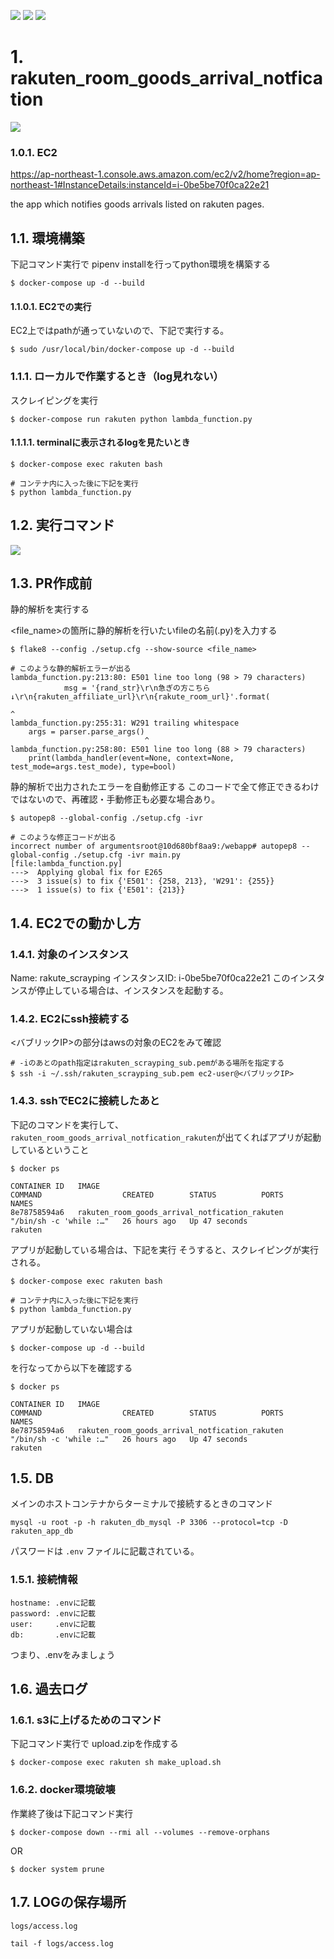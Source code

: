 <img src="https://img.shields.io/badge/-Python-F9DC3E.svg?logo=python&style=flat"> <img src="https://img.shields.io/badge/-Amazon%20AWS-232F3E.svg?logo=amazon-aws&style=flat"> <img src="https://img.shields.io/badge/-Docker-1488C6.svg?logo=docker&style=flat-square">

# 1. rakuten_room_goods_arrival_notfication
<img src="https://img.shields.io/badge/ver.-v2.1.0-ff7964.svg?style=for-the-badge">

### 1.0.1. EC2
https://ap-northeast-1.console.aws.amazon.com/ec2/v2/home?region=ap-northeast-1#InstanceDetails:instanceId=i-0be5be70f0ca22e21

the app which notifies goods arrivals listed on rakuten pages.

## 1.1. 環境構築
下記コマンド実行で pipenv installを行ってpython環境を構築する
```
$ docker-compose up -d --build
```
#### 1.1.0.1. EC2での実行

EC2上ではpathが通っていないので、下記で実行する。
```
$ sudo /usr/local/bin/docker-compose up -d --build
```

### 1.1.1. ローカルで作業するとき（log見れない）
スクレイピングを実行
```
$ docker-compose run rakuten python lambda_function.py
```

#### 1.1.1.1. terminalに表示されるlogを見たいとき
```
$ docker-compose exec rakuten bash

# コンテナ内に入った後に下記を実行
$ python lambda_function.py
```

## 1.2. 実行コマンド
<img src="https://img.shields.io/badge/MUST%20CHECK-Execution%20Commnands-3DBB3D.svg?logo=&style=flat-square">

## 1.3. PR作成前
静的解析を実行する

<file_name>の箇所に静的解析を行いたいfileの名前(.py)を入力する

```
$ flake8 --config ./setup.cfg --show-source <file_name>

# このような静的解析エラーが出る
lambda_function.py:213:80: E501 line too long (98 > 79 characters)
            msg = '{rand_str}\r\n急ぎの方こちら↓\r\n{rakuten_affiliate_url}\r\n{rakute_room_url}'.format(
                                                                               ^
lambda_function.py:255:31: W291 trailing whitespace
    args = parser.parse_args() 
                              ^
lambda_function.py:258:80: E501 line too long (88 > 79 characters)
    print(lambda_handler(event=None, context=None, test_mode=args.test_mode), type=bool)
```

静的解析で出力されたエラーを自動修正する
このコードで全て修正できるわけではないので、再確認・手動修正も必要な場合あり。

```
$ autopep8 --global-config ./setup.cfg -ivr

# このような修正コードが出る
incorrect number of argumentsroot@10d680bf8aa9:/webapp# autopep8 --global-config ./setup.cfg -ivr main.py 
[file:lambda_function.py]
--->  Applying global fix for E265
--->  3 issue(s) to fix {'E501': {258, 213}, 'W291': {255}}
--->  1 issue(s) to fix {'E501': {213}}
```

## 1.4. EC2での動かし方
### 1.4.1. 対象のインスタンス
Name: rakute_scrayping
インスタンスID: i-0be5be70f0ca22e21
このインスタンスが停止している場合は、インスタンスを起動する。
### 1.4.2. EC2にssh接続する

<バブリックIP>の部分はawsの対象のEC2をみて確認
```
# -iのあとのpath指定はrakuten_scrayping_sub.pemがある場所を指定する
$ ssh -i ~/.ssh/rakuten_scrayping_sub.pem ec2-user@<バブリックIP>
```
### 1.4.3. sshでEC2に接続したあと

下記のコマンドを実行して、`rakuten_room_goods_arrival_notfication_rakuten`が出てくればアプリが起動しているということ
```
$ docker ps

CONTAINER ID   IMAGE                                            COMMAND                  CREATED        STATUS          PORTS     NAMES
8e78758594a6   rakuten_room_goods_arrival_notfication_rakuten   "/bin/sh -c 'while :…"   26 hours ago   Up 47 seconds             rakuten
```

アプリが起動している場合は、下記を実行
そうすると、スクレイピングが実行される。
```
$ docker-compose exec rakuten bash

# コンテナ内に入った後に下記を実行
$ python lambda_function.py
```

アプリが起動していない場合は

```
$ docker-compose up -d --build
```
を行なってから以下を確認する

```
$ docker ps

CONTAINER ID   IMAGE                                            COMMAND                  CREATED        STATUS          PORTS     NAMES
8e78758594a6   rakuten_room_goods_arrival_notfication_rakuten   "/bin/sh -c 'while :…"   26 hours ago   Up 47 seconds             rakuten
```

## 1.5. DB

メインのホストコンテナからターミナルで接続するときのコマンド
```
mysql -u root -p -h rakuten_db_mysql -P 3306 --protocol=tcp -D rakuten_app_db
```

パスワードは `.env` ファイルに記載されている。

### 1.5.1. 接続情報

```
hostname: .envに記載
password: .envに記載
user:     .envに記載
db:       .envに記載
```
つまり、.envをみましょう

## 1.6. 過去ログ

### 1.6.1. s3に上げるためのコマンド
下記コマンド実行で upload.zipを作成する
```
$ docker-compose exec rakuten sh make_upload.sh
```

### 1.6.2. docker環境破壊
作業終了後は下記コマンド実行
```
$ docker-compose down --rmi all --volumes --remove-orphans
```
OR
```
$ docker system prune
```

## 1.7. LOGの保存場所

`logs/access.log`

```
tail -f logs/access.log
```
